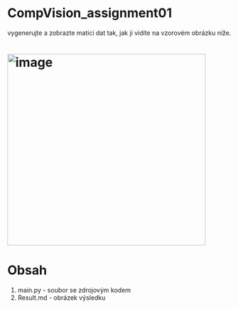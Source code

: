# CompVision_assignment01

vygenerujte a zobrazte matici dat tak, jak ji vidíte na vzorovém obrázku níže. 

# <img width="446" height="430" alt="image" src="https://github.com/user-attachments/assets/19b27768-8931-43cb-9474-7596b15ad294" />


# Obsah
 1) main.py - soubor se zdrojovým kodem
 2) Result.md - obrázek výsledku 
